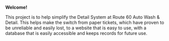 **Welcome!**

This project is to help simplify the Detail System at Route 60 Auto Wash & Detail. This helps make the switch from paper tickets, which have proven to be unreliable and easily lost, to a website that is easy to use, with a database that is easily accessible and keeps records for future use.
